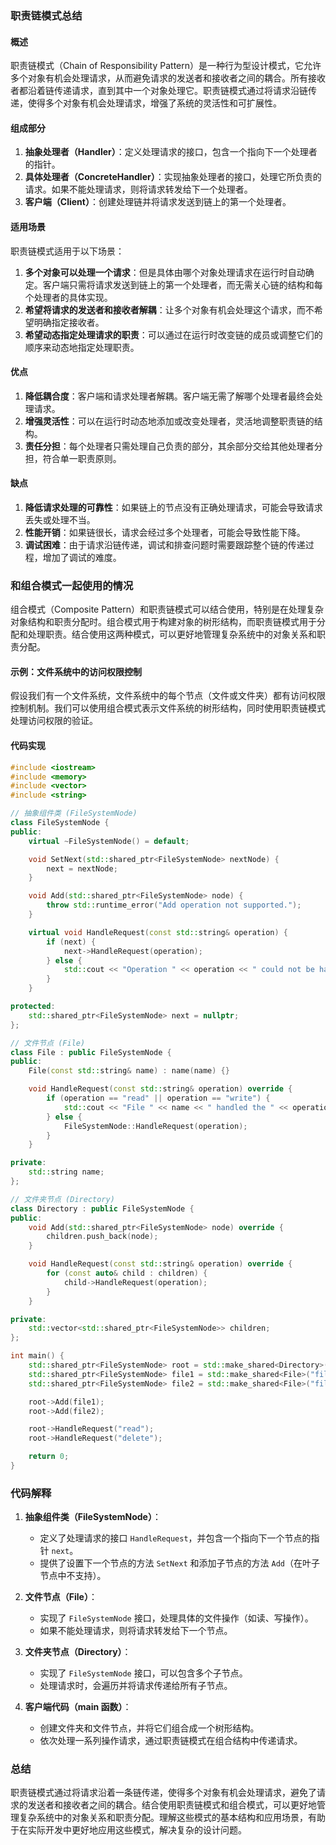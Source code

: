 ### 职责链模式总结

#### 概述
职责链模式（Chain of Responsibility Pattern）是一种行为型设计模式，它允许多个对象有机会处理请求，从而避免请求的发送者和接收者之间的耦合。所有接收者都沿着链传递请求，直到其中一个对象处理它。职责链模式通过将请求沿链传递，使得多个对象有机会处理请求，增强了系统的灵活性和可扩展性。

#### 组成部分
1. **抽象处理者（Handler）**：定义处理请求的接口，包含一个指向下一个处理者的指针。
2. **具体处理者（ConcreteHandler）**：实现抽象处理者的接口，处理它所负责的请求。如果不能处理请求，则将请求转发给下一个处理者。
3. **客户端（Client）**：创建处理链并将请求发送到链上的第一个处理者。

#### 适用场景
职责链模式适用于以下场景：
1. **多个对象可以处理一个请求**：但是具体由哪个对象处理请求在运行时自动确定。客户端只需将请求发送到链上的第一个处理者，而无需关心链的结构和每个处理者的具体实现。
2. **希望将请求的发送者和接收者解耦**：让多个对象有机会处理这个请求，而不希望明确指定接收者。
3. **希望动态指定处理请求的职责**：可以通过在运行时改变链的成员或调整它们的顺序来动态地指定处理职责。

#### 优点
1. **降低耦合度**：客户端和请求处理者解耦。客户端无需了解哪个处理者最终会处理请求。
2. **增强灵活性**：可以在运行时动态地添加或改变处理者，灵活地调整职责链的结构。
3. **责任分担**：每个处理者只需处理自己负责的部分，其余部分交给其他处理者分担，符合单一职责原则。

#### 缺点
1. **降低请求处理的可靠性**：如果链上的节点没有正确处理请求，可能会导致请求丢失或处理不当。
2. **性能开销**：如果链很长，请求会经过多个处理者，可能会导致性能下降。
3. **调试困难**：由于请求沿链传递，调试和排查问题时需要跟踪整个链的传递过程，增加了调试的难度。

### 和组合模式一起使用的情况

组合模式（Composite Pattern）和职责链模式可以结合使用，特别是在处理复杂对象结构和职责分配时。组合模式用于构建对象的树形结构，而职责链模式用于分配和处理职责。结合使用这两种模式，可以更好地管理复杂系统中的对象关系和职责分配。

#### 示例：文件系统中的访问权限控制

假设我们有一个文件系统，文件系统中的每个节点（文件或文件夹）都有访问权限控制机制。我们可以使用组合模式表示文件系统的树形结构，同时使用职责链模式处理访问权限的验证。

#### 代码实现

```cpp
#include <iostream>
#include <memory>
#include <vector>
#include <string>

// 抽象组件类 (FileSystemNode)
class FileSystemNode {
public:
    virtual ~FileSystemNode() = default;

    void SetNext(std::shared_ptr<FileSystemNode> nextNode) {
        next = nextNode;
    }

    void Add(std::shared_ptr<FileSystemNode> node) {
        throw std::runtime_error("Add operation not supported.");
    }

    virtual void HandleRequest(const std::string& operation) {
        if (next) {
            next->HandleRequest(operation);
        } else {
            std::cout << "Operation " << operation << " could not be handled." << std::endl;
        }
    }

protected:
    std::shared_ptr<FileSystemNode> next = nullptr;
};

// 文件节点 (File)
class File : public FileSystemNode {
public:
    File(const std::string& name) : name(name) {}

    void HandleRequest(const std::string& operation) override {
        if (operation == "read" || operation == "write") {
            std::cout << "File " << name << " handled the " << operation << " operation." << std::endl;
        } else {
            FileSystemNode::HandleRequest(operation);
        }
    }

private:
    std::string name;
};

// 文件夹节点 (Directory)
class Directory : public FileSystemNode {
public:
    void Add(std::shared_ptr<FileSystemNode> node) override {
        children.push_back(node);
    }

    void HandleRequest(const std::string& operation) override {
        for (const auto& child : children) {
            child->HandleRequest(operation);
        }
    }

private:
    std::vector<std::shared_ptr<FileSystemNode>> children;
};

int main() {
    std::shared_ptr<FileSystemNode> root = std::make_shared<Directory>();
    std::shared_ptr<FileSystemNode> file1 = std::make_shared<File>("file1.txt");
    std::shared_ptr<FileSystemNode> file2 = std::make_shared<File>("file2.txt");

    root->Add(file1);
    root->Add(file2);

    root->HandleRequest("read");
    root->HandleRequest("delete");

    return 0;
}
```

### 代码解释

1. **抽象组件类（FileSystemNode）**：
    - 定义了处理请求的接口 `HandleRequest`，并包含一个指向下一个节点的指针 `next`。
    - 提供了设置下一个节点的方法 `SetNext` 和添加子节点的方法 `Add`（在叶子节点中不支持）。

2. **文件节点（File）**：
    - 实现了 `FileSystemNode` 接口，处理具体的文件操作（如读、写操作）。
    - 如果不能处理请求，则将请求转发给下一个节点。

3. **文件夹节点（Directory）**：
    - 实现了 `FileSystemNode` 接口，可以包含多个子节点。
    - 处理请求时，会遍历并将请求传递给所有子节点。

4. **客户端代码（main 函数）**：
    - 创建文件夹和文件节点，并将它们组合成一个树形结构。
    - 依次处理一系列操作请求，通过职责链模式在组合结构中传递请求。

### 总结
职责链模式通过将请求沿着一条链传递，使得多个对象有机会处理请求，避免了请求的发送者和接收者之间的耦合。结合使用职责链模式和组合模式，可以更好地管理复杂系统中的对象关系和职责分配。理解这些模式的基本结构和应用场景，有助于在实际开发中更好地应用这些模式，解决复杂的设计问题。